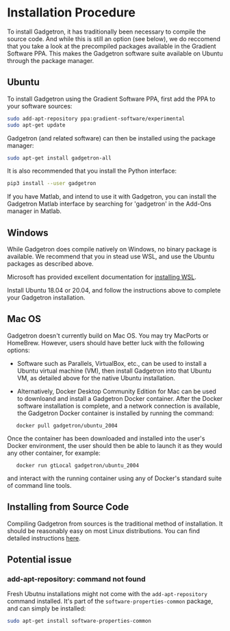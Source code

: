 # Installation Procedure

To install Gadgetron, it has traditionally been necessary to compile the source code. And while this is still an option (see below), we do reccomend that you take a look at the precompiled packages available in the Gradient Software PPA. This makes the Gadgetron software suite available on Ubuntu through the package manager.   

## Ubuntu

To install Gadgetron using the Gradient Software PPA, first add the PPA to your software sources: 
```bash 
sudo add-apt-repository ppa:gradient-software/experimental
sudo apt-get update
```

Gadgetron (and related software) can then be installed using the package manager:
```bash
sudo apt-get install gadgetron-all
```

It is also recommended that you install the Python interface:
```bash
pip3 install --user gadgetron
```

If you have Matlab, and intend to use it with Gadgetron, you can install the Gadgetron Matlab interface by searching for 'gadgetron' in the Add-Ons manager in Matlab. 

## Windows

While Gadgetron does compile natively on Windows, no binary package is available. We recommend that you in stead use WSL, and use the Ubuntu packages as described above.  

Microsoft has provided excellent documentation for [installing WSL](https://docs.microsoft.com/en-us/windows/wsl/about). 

Install Ubuntu 18.04 or 20.04, and follow the instructions above to complete your Gadgetron installation.

## Mac OS 

Gadgetron doesn't currently build on Mac OS.  You may try MacPorts or HomeBrew.  However, users should have better luck with the following options:

- Software such as Parallels, VirtualBox, etc., can be used to install a Ubuntu virtual machine (VM), then install Gadgetron into that Ubuntu VM, as detailed above for the native Ubuntu installation.

- Alternatively, Docker Desktop Community Edition for Mac can be used to downloand and install a Gadgetron Docker container.  After the Docker software installation is complete, and a network connection is available, the Gadgetron Docker container is installed by running the command:

```
   docker pull gadgetron/ubuntu_2004
```

Once the container has been downloaded and installed into the user's Docker environment, the user should then be able to launch it as they would any other container, for example:

```
   docker run gtLocal gadgetron/ubuntu_2004
```

and interact with the running container using any of Docker's standard suite of command line tools.

## Installing from Source Code

Compiling Gadgetron from sources is the traditional method of installation. It should be reasonably easy on most Linux distributions. You can find detailed instructions [here](https://github.com/gadgetron/gadgetron/wiki/Linux-Installation-(Gadgetron-4)). 

## Potential issue

### add-apt-repository: command not found

Fresh Ubutnu installations might not come with the `add-apt-repository` command installed. It's part of the `software-properties-common` package, and can simply be installed: 
```bash
sudo apt-get install software-properties-common
```
